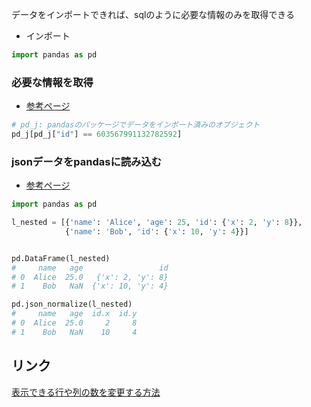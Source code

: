 データをインポートできれば、sqlのように必要な情報のみを取得できる

- インポート
```py
import pandas as pd
```

### 必要な情報を取得
- [参考ページ](https://note.nkmk.me/python-pandas-str-contains-match/)
```py
# pd_j: pandasのパッケージでデータをインポート済みのオブジェクト
pd_j[pd_j["id"] == 603567991132782592]

```

### jsonデータをpandasに読み込む
- [参考ページ](https://note.nkmk.me/python-pandas-json-normalize/)
```py
import pandas as pd

l_nested = [{'name': 'Alice', 'age': 25, 'id': {'x': 2, 'y': 8}},
            {'name': 'Bob', 'id': {'x': 10, 'y': 4}}]


pd.DataFrame(l_nested)
#     name   age                 id
# 0  Alice  25.0   {'x': 2, 'y': 8}
# 1    Bob   NaN  {'x': 10, 'y': 4}

pd.json_normalize(l_nested)
#     name   age  id.x  id.y
# 0  Alice  25.0     2     8
# 1    Bob   NaN    10     4
```

## リンク
[表示できる行や列の数を変更する方法](https://qiita.com/daifuku_mochi2/items/30258e58750ff8e85d37)
